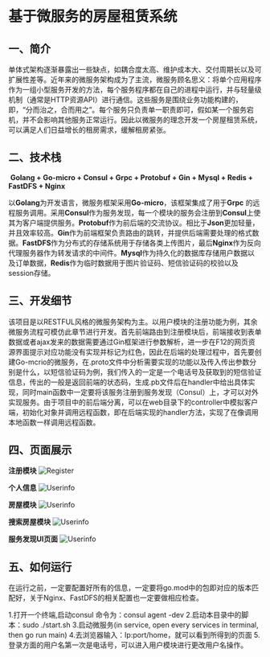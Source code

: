 # 基于微服务的房屋租赁系统

## 一、简介

​	单体式架构逐渐暴露出一些缺点，如耦合度太高、维护成本大、交付周期长以及可扩展性差等。近年来的微服务架构成为了主流，微服务顾名思义：将单个应用程序作为一组小型服务开发的方法，每个服务程序都在自己的进程中运行，并与轻量级机制（通常是HTTP资源API）进行通信。这些服务是围绕业务功能构建的，即，“分而治之，合而用之”。每个服务只负责单一职责即可，假如某一个服务宕机，并不会影响其他服务正常运行。因此以微服务的理念开发一个房屋租赁系统，可以满足人们日益增长的租房需求，缓解租房紧张。

## 二、技术栈

​	**Golang + Go-micro + Consul + Grpc + Protobuf + Gin + Mysql + Redis + FastDFS + Nginx**

​	以**Golang**为开发语言，微服务框架采用**Go-micro**，该框架集成了用于**Grpc** 的远程服务调用。采用**Consul**作为服务发现，每一个模块的服务会注册到**Consul**上使其为客户端提供服务。**Protobuf**作为前后端的交流协议。相比于**Json**更加轻量，并且效率较高。**Gin**作为前端框架负责路由的跳转，并提供后端需要处理的格式数据。**FastDFS**作为分布式的存储系统用于存储各类上传图片，最后**Nginx**作为反向代理服务器作为转发请求的中间件。**Mysql**作为持久化的数据库存储用户数据以及订单数据，**Redis**作为临时数据用于图片验证码、短信验证码的校验以及session存储。

## 三、开发细节

​	该项目是以RESTFUL风格的微服务架构为主。以用户模块的注册功能为例，其余微服务流程可模仿此章节进行开发。首先前端路由到注册模块后，前端接收到表单数据或者ajax发来的数据需要通过Gin框架进行参数解析，进一步在F12的网页资源界面提示对应功能没有实现并标记为红色，因此在后端的处理过程中，首先要创建Go-mcrio的微服务，在.proto文件中分析需要实现的功能以及传入传出参数分别是什么，以短信验证码为例，我们传入的一定是一个电话号及获取到的短信验证信息，传出的一般是返回前端的状态码，生成.pb文件后在handler中给出具体实现，同时main函数中一定要将该服务注册到服务发现（Consul）上，才可以对外实现服务。由于项目中的前后端分离，可以在web目录下的controller中模拟客户端，初始化对象并调用远程函数，即在后端实现的handler方法，实现了在像调用本地函数一样调用远程函数。

## 四、页面展示

**注册模块**
![Register](https://github.com/Linfan880/micro_ihome/blob/master/pic/register.png)

**个人信息**
![Userinfo](https://github.com/Linfan880/micro_ihome/blob/master/pic/userinfo.png)

**房屋模块**
![Userinfo](https://github.com/Linfan880/micro_ihome/blob/master/pic/house.png)

**搜索房屋模块**
![Userinfo](https://github.com/Linfan880/micro_ihome/blob/master/pic/search.png)

**服务发现UI页面**
![Userinfo](https://github.com/Linfan880/micro_ihome/blob/master/pic/consul.png)

## 五、如何运行

在运行之前，一定要配置好所有的信息，一定要将go.mod中的包即对应的版本匹配好，关于Nginx、FastDFS的相关配置也一定要做相应检查。

1.打开一个终端,启动consul 命令为：consul agent -dev
2.启动本目录中的脚本：sudo ./start.sh
3.启动微服务(in service, open every services in terminal, then go run main)
4.去浏览器输入：Ip:port/home，就可以看到所得到的页面
5.登录方面的用户名第一次是电话号，可以进入用户模块进行更改用户名操作。
